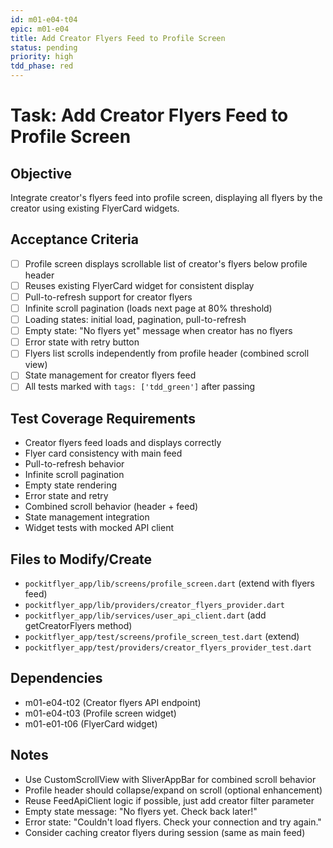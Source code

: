 ```yaml
---
id: m01-e04-t04
epic: m01-e04
title: Add Creator Flyers Feed to Profile Screen
status: pending
priority: high
tdd_phase: red
---
```


# Task: Add Creator Flyers Feed to Profile Screen

## Objective
Integrate creator's flyers feed into profile screen, displaying all flyers by the creator using existing FlyerCard widgets.

## Acceptance Criteria
- [ ] Profile screen displays scrollable list of creator's flyers below profile header
- [ ] Reuses existing FlyerCard widget for consistent display
- [ ] Pull-to-refresh support for creator flyers
- [ ] Infinite scroll pagination (loads next page at 80% threshold)
- [ ] Loading states: initial load, pagination, pull-to-refresh
- [ ] Empty state: "No flyers yet" message when creator has no flyers
- [ ] Error state with retry button
- [ ] Flyers list scrolls independently from profile header (combined scroll view)
- [ ] State management for creator flyers feed
- [ ] All tests marked with `tags: ['tdd_green']` after passing

## Test Coverage Requirements
- Creator flyers feed loads and displays correctly
- Flyer card consistency with main feed
- Pull-to-refresh behavior
- Infinite scroll pagination
- Empty state rendering
- Error state and retry
- Combined scroll behavior (header + feed)
- State management integration
- Widget tests with mocked API client

## Files to Modify/Create
- `pockitflyer_app/lib/screens/profile_screen.dart` (extend with flyers feed)
- `pockitflyer_app/lib/providers/creator_flyers_provider.dart`
- `pockitflyer_app/lib/services/user_api_client.dart` (add getCreatorFlyers method)
- `pockitflyer_app/test/screens/profile_screen_test.dart` (extend)
- `pockitflyer_app/test/providers/creator_flyers_provider_test.dart`

## Dependencies
- m01-e04-t02 (Creator flyers API endpoint)
- m01-e04-t03 (Profile screen widget)
- m01-e01-t06 (FlyerCard widget)

## Notes
- Use CustomScrollView with SliverAppBar for combined scroll behavior
- Profile header should collapse/expand on scroll (optional enhancement)
- Reuse FeedApiClient logic if possible, just add creator filter parameter
- Empty state message: "No flyers yet. Check back later!"
- Error state: "Couldn't load flyers. Check your connection and try again."
- Consider caching creator flyers during session (same as main feed)
